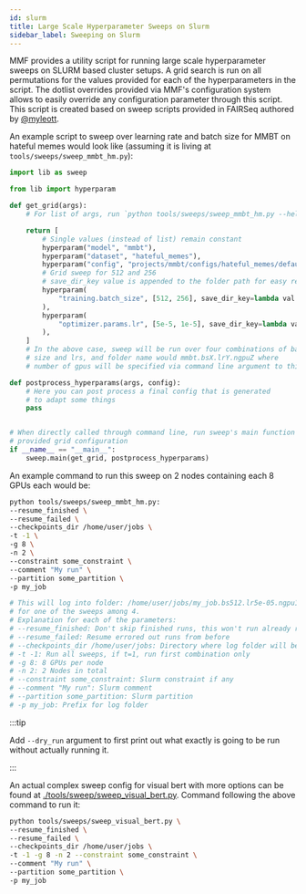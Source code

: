 ```yaml
---
id: slurm
title: Large Scale Hyperparameter Sweeps on Slurm
sidebar_label: Sweeping on Slurm
---
```


MMF provides a utility script for running large scale hyperparameter sweeps on SLURM based cluster setups. A grid search is run on all permutations for the values provided for each of the hyperparameters in the script. The dotlist overrides provided via MMF's configuration system allows to easily override any configuration parameter through this script. This script is created based on sweep scripts provided in FAIRSeq authored by [@myleott](https://github.com/myleott).

An example script to sweep over learning rate and batch size for MMBT on hateful memes would look like (assuming it is living at `tools/sweeps/sweep_mmbt_hm.py`):

```py
import lib as sweep

from lib import hyperparam

def get_grid(args):
    # For list of args, run `python tools/sweeps/sweep_mmbt_hm.py --help`.

    return [
        # Single values (instead of list) remain constant
        hyperparam("model", "mmbt"),
        hyperparam("dataset", "hateful_memes"),
        hyperparam("config", "projects/mmbt/configs/hateful_memes/defaults.yaml"),
        # Grid sweep for 512 and 256
        # save_dir_key value is appended to the folder path for easy recognition
        hyperparam(
            "training.batch_size", [512, 256], save_dir_key=lambda val: f"bs{val}"
        ),
        hyperparam(
            "optimizer.params.lr", [5e-5, 1e-5], save_dir_key=lambda val: f"lr{val}"
        ),
    ]
    # In the above case, sweep will be run over four combinations of batch
    # size and lrs, and folder name would mmbt.bsX.lrY.ngpuZ where
    # number of gpus will be specified via command line argument to this script

def postprocess_hyperparams(args, config):
    # Here you can post process a final config that is generated
    # to adapt some things
    pass


# When directly called through command line, run sweep's main function with
# provided grid configuration
if __name__ == "__main__":
    sweep.main(get_grid, postprocess_hyperparams)
```

An example command to run this sweep on 2 nodes containing each 8 GPUs each would be:

```sh
python tools/sweeps/sweep_mmbt_hm.py:
--resume_finished \
--resume_failed \
--checkpoints_dir /home/user/jobs \
-t -1 \
-g 8 \
-n 2 \
--constraint some_constraint \
--comment "My run" \
--partition some_partition \
-p my_job

# This will log into folder: /home/user/jobs/my_job.bs512.lr5e-05.ngpu16/
# for one of the sweeps among 4.
# Explanation for each of the parameters:
# --resume_finished: Don't skip finished runs, this won't run already running jobs
# --resume_failed: Resume errored out runs from before
# --checkpoints_dir /home/user/jobs: Directory where log folder will be created
# -t -1: Run all sweeps, if t=1, run first combination only
# -g 8: 8 GPUs per node
# -n 2: 2 Nodes in total
# --constraint some_constraint: Slurm constraint if any
# --comment "My run": Slurm comment
# --partition some_partition: Slurm partition
# -p my_job: Prefix for log folder
```

:::tip

Add `--dry_run` argument to first print out what exactly is going to be run without actually running it.

:::

An actual complex sweep config for visual bert with more options can be found at [./tools/sweep/sweep_visual_bert.py](https://github.com/facebookresearch/mmf/blob/main/tools/sweeps/sweep_visual_bert.py). Command following the above command to run it:

```sh
python tools/sweeps/sweep_visual_bert.py \
--resume_finished \
--resume_failed \
--checkpoints_dir /home/user/jobs \
-t -1 -g 8 -n 2 --constraint some_constraint \
--comment "My run" \
--partition some_partition \
-p my_job
```
